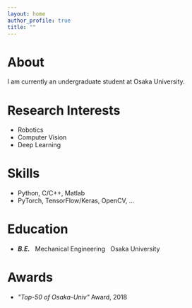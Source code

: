 ```yaml
---
layout: home
author_profile: true
title: ""
---
```

# About
  I am currently an undergraduate student at Osaka University.

# Research Interests
  - Robotics
  - Computer Vision
  - Deep Learning

# Skills
  - Python, C/C++, Matlab
  - PyTorch, TensorFlow/Keras, OpenCV, ...

# Education
  - ***B.E.***   &nbsp; Mechanical Engineering &nbsp; Osaka University

# Awards
  - *"Top-50 of Osaka-Univ"* Award, 2018